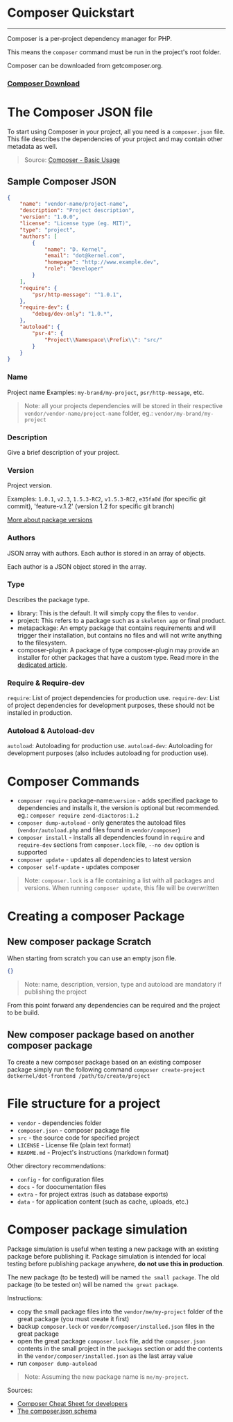 # Composer Quickstart
---

Composer is a per-project dependency manager for PHP.

This means the `composer` command must be run in the project's root folder.

Composer can be downloaded from getcomposer.org.

### [Composer Download](https://getcomposer.org/download/)


# The Composer JSON file

To start using Composer in your project, all you need is a `composer.json` file. This file describes the dependencies of your project and may contain other metadata as well.
> Source: [Composer - Basic Usage](https://getcomposer.org/doc/01-basic-usage.md)

## Sample Composer JSON

```json
{
    "name": "vendor-name/project-name",
    "description": "Project description",
    "version": "1.0.0",
    "license": "License type (eg. MIT)",
    "type": "project",
    "authors": [
        {
            "name": "D. Kernel",
            "email": "dot@kernel.com",
            "homepage": "http://www.example.dev",
            "role": "Developer"
        }
    ],
    "require": {
        "psr/http-message": "^1.0.1",
    },
    "require-dev": {
        "debug/dev-only": "1.0.*",
    },
    "autoload": {
        "psr-4": {
            "Project\\Namespace\\Prefix\\": "src/"
        }
    }
}
```

### Name

Project name
Examples: `my-brand/my-project`, `psr/http-message`, etc.

> Note: all your projects dependencies will be stored in their respective `vendor/vendor-name/project-name` folder, eg.:
`vendor/my-brand/my-project`

### Description

Give a brief description of your project.

### Version

Project version.

Examples: `1.0.1`, `v2.3`, `1.5.3-RC2`, `v1.5.3-RC2`, `e35fa0d` (for specific git commit), 'feature-v.1.2' (version 1.2 for specific git branch)

[More about package versions](Composer-Package-Versions.md)

### Authors

JSON array with authors. Each author is stored in an array of objects.

Each author is a JSON object stored in the array.

### Type

Describes the package type.

* library: This is the default. It will simply copy the files to `vendor`.
* project: This refers to a package such as a `skeleton app` or final product.
* metapackage: An empty package that contains requirements and will trigger their installation, but contains no files and will not write anything to the filesystem.
* composer-plugin: A package of type composer-plugin may provide an installer for other packages that have a custom type. Read more in the [dedicated article](https://getcomposer.org/doc/articles/custom-installers.md).

### Require & Require-dev

`require`: List of project dependencies for production use.
`require-dev`: List of project dependencies for development purposes, these should not be installed in production.

### Autoload & Autoload-dev

`autoload`: Autoloading for production use.
`autoload-dev`: Autoloading for development purposes (also includes autoloading for production use).


# Composer Commands

* `composer require` package-name:`version` - adds specified package to dependencies and installs it, the version is optional but recommended. eg.: `composer require zend-diactoros:1.2`
* `composer dump-autoload` - only generates the autoload files (`vendor/autoload.php` and files found in `vendor/composer`)
* `composer install` - installs all dependencies found in `require` and `require-dev` sections from `composer.lock` file, `--no dev` option is supported
* `composer update` - updates all dependencies to latest version
* `composer self-update` - updates composer
> Note: `composer.lock` is a file containing a list with all packages and versions. When running `composer update`, this file will be overwritten



# Creating a composer Package

## New composer package Scratch

When starting from scratch you can use an empty json file.

```json
{}
```

> Note: name, description, version, type and autoload are mandatory if publishing the project

From this point forward any dependencies can be required and the project to be build.

## New composer package based on another composer package

To create a new composer package based on an existing composer package simply run the following command
`composer create-project dotkernel/dot-frontend /path/to/create/project`

# File structure for a project
* `vendor` - dependencies folder
* `composer.json` - composer package file
* `src` - the source code for specified project
* `LICENSE` - License file (plain text format)
* `README.md` - Project's instructions (markdown format)

Other directory recommendations:
* `config` - for configuration files
* `docs` -  for doocumentation files
* `extra` - for project extras (such as database exports)
* `data` - for application content (such as cache, uploads, etc.)

# Composer package simulation

Package simulation is useful when testing a new package with an existing package before publishing it.
Package simulation is intended for local testing before publishing package anywhere, **do not use this in production**.

The new package (to be tested) will be named `the small package`.
The old package (to be tested on) will be named `the great package`.

Instructions:
* copy the small package files into the `vendor/me/my-project` folder of the great package (you must create it first)
* backup `composer.lock` or `vendor/composer/installed.json` files in the great package
* open the great package `composer.lock` file, add the `composer.json` contents in the small project in the `packages` section or add the contents in the `vendor/composer/installed.json` as the last array value
* run `composer dump-autoload`

> Note: Assuming the new package name is `me/my-project`.


Sources:
* [Composer Cheat Sheet for developers](http://composer.json.jolicode.com/)
* [The composer.json schema](https://getcomposer.org/doc/04-schema.md)
